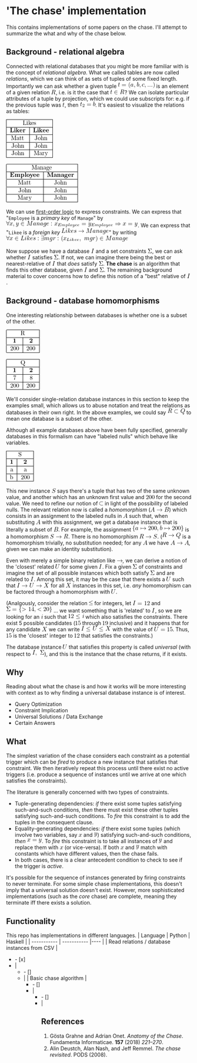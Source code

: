
<!--
    To generate the readme, run:

    docker run -ti --rm -v /Users/ksb/chase:/test/usr maltegruber/readme-tex:1.0.0

    see: https://github.com/MalteGruber/readme-tex

-->



# 'The chase' implementation

This contains implementations of some papers on the chase. I'll attempt to summarize the what and why of the chase below.

## Background - relational algebra

Connected with relational databases that you might be more familiar with is the concept of *relational algebra*. What we called tables are now called *relations*, which we can think of as sets of tuples of some fixed length. Importantly we can ask whether a given tuple ![t=(a,b, c, ...)](doc/teximg/tex_img_0_I431C.png) is an element of a given relation ![R](doc/teximg/tex_img_1_LCPZB.png), i.e. is it the case that ![t \in R](doc/teximg/tex_img_2_91HWH.png)? We can isolate particular attributes of a tuple by projection, which we could use subscripts for: e.g. if the previous tuple was ![t](doc/teximg/tex_img_3_Y6URT.png), then ![t_2 = b](doc/teximg/tex_img_4_Q06YJ.png). It's easiest to visualize the relations as tables:


![\begin{tabular}{ |c|c| } \hline \multicolumn{2}{ |c| }{Likes}   \\ \hline \textbf{Liker}  & \textbf{Likee}\\ \hline Matt            & John          \\ \hline John            & John          \\ \hline John            & Mary          \\ \hline\end{tabular}](doc/teximg/tex_img_5_JJROM.png)


![\begin{tabular}{ |c|c| } \hline \multicolumn{2}{ |c| }{Manage}   \\ \hline \textbf{Employee}  & \textbf{Manager}\\ \hline Matt            & John          \\ \hline John            & John          \\ \hline Mary            & John          \\ \hline\end{tabular}](doc/teximg/tex_img_6_6HAHZ.png)


We can use [first-order logic](https://www.javatpoint.com/first-order-logic-in-artificial-intelligence) to express constraints. We can express that "`Employee` is a *primary key* of `Manage`" by ![\forall x, y \in Manage: x_{Employee}=y_{Employee} \Rightarrow x=y](doc/teximg/tex_img_7_D4FXG.png). We can express that "`Likee` is a *foreign key* ![Likes \rightarrow Manage](doc/teximg/tex_img_8_UNBRA.png)" by writing ![\forall x \in Likes: \exists mgr: (x_{Likee},\ mgr) \in {Manage}](doc/teximg/tex_img_9_28RVE.png)

Now suppose we have a database ![I](doc/teximg/tex_img_10_N71E0.png) and a set constraints ![\Sigma](doc/teximg/tex_img_11_NY9KT.png), we can ask whether ![I](doc/teximg/tex_img_12_47RCP.png) satisfies ![\Sigma](doc/teximg/tex_img_13_FPNMS.png). If not, we can imagine there being the best or nearest-relative of ![I](doc/teximg/tex_img_14_UH206.png) that *does* satisfy ![\Sigma](doc/teximg/tex_img_15_FHSQZ.png). **The chase** is an algorithm that finds this other database, given ![I](doc/teximg/tex_img_16_J49GX.png) and ![\Sigma](doc/teximg/tex_img_17_I61OP.png). The remaining background material to cover concerns how to define this notion of a "best" relative of ![I](doc/teximg/tex_img_18_JN93Y.png).

## Background - database homomorphisms

One interesting relationship between databases is whether one is a subset of the other.

![\begin{tabular}{ |c|c| } \hline \multicolumn{2}{ |c| }{R}   \\ \hline \textbf{1}  & \textbf{2}\\ \hline 200            & 200          \\ \hline\end{tabular}](doc/teximg/tex_img_19_POHL6.png)

![\begin{tabular}{ |c|c| } \hline \multicolumn{2}{ |c| }{Q} \\ \hline \textbf{1}  & \textbf{2}  \\ \hline 7              & 8        \\ \hline 200            & 200      \\ \hline\end{tabular}](doc/teximg/tex_img_20_SRJ63.png)


We'll consider single-relation database instances in this section to keep the examples small, which allows us to abuse notation and treat the relations as databases in their own right. In the above examples, we could say ![R \subset Q](doc/teximg/tex_img_21_DWZ17.png) to mean one database is a subset of the other.

Although all example databases above have been fully specified, generally databases in this formalism can have "labeled nulls" which behave like variables.


![\begin{tabular}{ |c|c| } \hline \multicolumn{2}{ |c| }{S} \\ \hline \textbf{1}  & \textbf{2}  \\ \hline a            & a        \\ \hline b            & 200      \\ \hline\end{tabular}](doc/teximg/tex_img_22_TTXNU.png)

This new instance ![S](doc/teximg/tex_img_23_EL46K.png) says there's a tuple that has two of the same unknown value, and another which has an unknown first value and ![200](doc/teximg/tex_img_24_TXBXV.png) for the second value. We need to refine our notion of ![\subset](doc/teximg/tex_img_25_V7KI3.png) in light of the possibility of labeled nulls. The relevant relation now is called a *homomorphism* (![A \rightarrow B](doc/teximg/tex_img_26_8O7FY.png)) which consists in an assignment to the labeled nulls in ![A](doc/teximg/tex_img_27_TH7NL.png) such that, when substituting ![A](doc/teximg/tex_img_28_ACP50.png) with this assignment, we get a database instance that is literally a subset of ![B](doc/teximg/tex_img_29_L13XB.png). For example, the assignment ![\{a \mapsto 200, b \mapsto 200\}](doc/teximg/tex_img_30_QZ3T9.png) is a homomorphism ![S \rightarrow R](doc/teximg/tex_img_31_WW6W5.png). There is no homomorphism ![R \rightarrow S](doc/teximg/tex_img_32_3HN55.png). (![R \rightarrow Q](doc/teximg/tex_img_33_NFBX4.png) is a homomorphism trivially, no substitution needed; for any ![A](doc/teximg/tex_img_34_JRF2Q.png) we have ![A \rightarrow A](doc/teximg/tex_img_35_H0ZWF.png), given we can make an identity substitution).

Even with merely a simple binary relation like ![\rightarrow](doc/teximg/tex_img_36_9Z5XJ.png), we can derive a notion of the 'closest' related ![U](doc/teximg/tex_img_37_WX2IG.png) for some given ![I](doc/teximg/tex_img_38_QYHS9.png). Fix a given ![\Sigma](doc/teximg/tex_img_39_CAQDA.png) of constraints and imagine the set of all possible instances which both satisfy ![\Sigma](doc/teximg/tex_img_40_NU7BV.png) and are related to ![I](doc/teximg/tex_img_41_2KTTX.png). Among this set, it may be the case that there exists a ![U](doc/teximg/tex_img_42_05J2A.png) such that ![I \rightarrow U \rightarrow X](doc/teximg/tex_img_43_N0CIJ.png) for all ![X](doc/teximg/tex_img_44_4G19U.png) instances in this set, i.e. *any* homomorphism can be factored through a homomorphism with ![U](doc/teximg/tex_img_45_UDLTH.png).

(Analgously, consider the relation ![\le](doc/teximg/tex_img_46_MVKP5.png) for integers, let ![I=12](doc/teximg/tex_img_47_V0C8W.png) and ![\Sigma = \{> 14, < 20\}](doc/teximg/tex_img_48_IQ751.png) ... we want something that is 'related' to ![I](doc/teximg/tex_img_49_J5NE4.png), so we are looking for an ![i](doc/teximg/tex_img_50_LA5T6.png) such that ![12 \le i](doc/teximg/tex_img_51_E32LX.png) which also satisfies the constraints. There exist 5 possible candidates (![15](doc/teximg/tex_img_52_YRFX0.png) through ![19](doc/teximg/tex_img_53_QXND6.png) inclusive) and it happens that for any candidate ![X](doc/teximg/tex_img_54_DC0QQ.png) we can write ![I \le U \le X](doc/teximg/tex_img_55_CUW3I.png) with the value of ![U=15](doc/teximg/tex_img_56_G6JIC.png). Thus, ![15](doc/teximg/tex_img_57_H5KZA.png) is the 'closest' integer to ![12](doc/teximg/tex_img_58_AO86M.png) that satisfies the constraints.)

The database instance ![U](doc/teximg/tex_img_59_IAXZR.png) that satisfies this property is called *universal* (with respect to ![I,\  \Sigma](doc/teximg/tex_img_60_VY1I8.png)), and this is the instance that the chase returns, if it exists.

## Why
Reading about what the chase is and how it works will be more interesting with context as to why finding a universal database instance is of interest.
- Query Optimization
- Constraint Implication
- Universal Solutions / Data Exchange
- Certain Answers

## What
The simplest variation of the chase considers each constraint as a potential trigger which can be *fired* to produce a new instance that satisfies that constraint. We then iteratively repeat this process until there exist no active triggers (i.e. produce a sequence of instances until we arrive at one which satisfies the constraints).

The literature is generally concerned with two types of constraints.
- Tuple-generating dependencies: *if* there exist some tuples satisfying such-and-such conditions, *then* there must exist these other tuples satisfying such-and-such conditions. To *fire* this constraint is to add the tuples in the consequent clause.
- Equality-generating dependencies: *if* there exist some tuples (which involve two variables, say ![x](doc/teximg/tex_img_61_OAJI6.png) and ![y](doc/teximg/tex_img_62_2PVFH.png)) satisfying such-and-such conditions, *then* ![x=y](doc/teximg/tex_img_63_IQBV6.png). To *fire* this constraint is to take all instances of ![y](doc/teximg/tex_img_64_OZ5LZ.png) and replace them with ![x](doc/teximg/tex_img_65_O14WH.png) (or vice-versa). If both ![x](doc/teximg/tex_img_66_HPTZG.png) and ![y](doc/teximg/tex_img_67_GL6B0.png) match with constants which have different values, then the chase fails.
- In both cases, there is a clear antecedent condition to check to see if the trigger is *active*.

It's possible for the sequence of instances generated by firing constraints to never terminate. For some simple chase implementations, this doesn't imply that a universal solution doesn't exist. However, more sophisticated implementations (such as the *core* chase) are complete, meaning they terminate iff there exists a solution.


## Functionality
This repo has implementations in different languages.
| Language      | Python | Haskell |
| ----------- | ----------- |---- |
| Read relations / database instances from CSV      | <ul><li>- [x]</li><li>      |  <ul><li>- []</li><li> |
| Basic chase algorithm  | <ul><li>- []</li><li>        |<ul><li>- []</li><li>|



## References
1. Gösta Grahne and Adrian Onet. *Anatomy of the Chase*. Fundamenta Informaticae. **157** (2018) *221–270*.
2. Alin Deustch, Alan Nash, and Jeff Remmel. *The chase revisited*. PODS (2008).